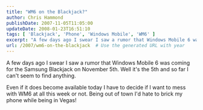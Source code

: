 ```yaml
---
title: "WM6 on the Blackjack?"
author: Chris Hammond
publishDate: 2007-11-05T11:05:00
updateDate: 2008-01-23T16:51:10
tags: [ 'Blackjack', 'Phone', 'Windows Mobile', 'WM6' ]
excerpt: "A few days ago I swear I saw a rumor that Windows Mobile 6 was coming for the Samsung Blackjack on November 5th. Well it's the 5th and so far I can't seem to find anything. Even if it does become available today I have to decide if I want to mess with WM6 at all this week or not. Being out of town I'd hate to brick my phone while being in..."
url: /2007/wm6-on-the-blackjack  # Use the generated URL with year
---
```

<P>A few days ago I swear I saw a rumor that Windows Mobile 6 was coming for the Samsung Blackjack on November 5th. Well it's the 5th and so far I can't seem to find anything.</P> <P>Even if it does become available today I have to decide if I want to mess with WM6 at all this week or not. Being out of town I'd hate to brick my phone while being in Vegas!</P>

